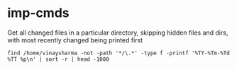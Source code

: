 # imp-cmds

Get all changed files in a particular directory, skipping hidden files and dirs, with most recently changed being printed first
```
find /home/vinaysharma -not -path '*/\.*' -type f -printf '%TY-%Tm-%Td %TT %p\n' | sort -r | head -1000
```
